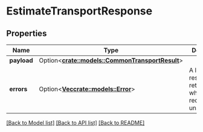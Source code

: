 # EstimateTransportResponse

## Properties

Name | Type | Description | Notes
------------ | ------------- | ------------- | -------------
**payload** | Option<[**crate::models::CommonTransportResult**](CommonTransportResult.md)> |  | [optional]
**errors** | Option<[**Vec<crate::models::Error>**](Error.md)> | A list of error responses returned when a request is unsuccessful. | [optional]

[[Back to Model list]](../README.md#documentation-for-models) [[Back to API list]](../README.md#documentation-for-api-endpoints) [[Back to README]](../README.md)


